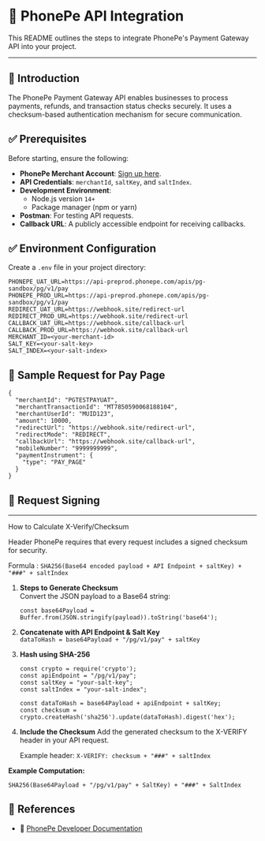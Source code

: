 # 📌 PhonePe API Integration

This README outlines the steps to integrate PhonePe's Payment Gateway API into your project.

---

## 🔹 Introduction

The PhonePe Payment Gateway API enables businesses to process payments, refunds, and transaction status checks securely. It uses a checksum-based authentication mechanism for secure communication.

## ✅ Prerequisites

Before starting, ensure the following:

- **PhonePe Merchant Account**: [Sign up here](https://developer.phonepe.com/).
- **API Credentials**: `merchantId`, `saltKey`, and `saltIndex`.
- **Development Environment**:
  - Node.js version `14+`
  - Package manager (npm or yarn)
- **Postman**: For testing API requests.
- **Callback URL**: A publicly accessible endpoint for receiving callbacks.

## ✅ Environment Configuration

Create a `.env` file in your project directory:

```env
PHONEPE_UAT_URL=https://api-preprod.phonepe.com/apis/pg-sandbox/pg/v1/pay
PHONEPE_PROD_URL=https://api-preprod.phonepe.com/apis/pg-sandbox/pg/v1/pay
REDIRECT_UAT_URL=https://webhook.site/redirect-url
REDIRECT_PROD_URL=https://webhook.site/redirect-url
CALLBACK_UAT_URL=https://webhook.site/callback-url
CALLBACK_PROD_URL=https://webhook.site/callback-url
MERCHANT_ID=<your-merchant-id>
SALT_KEY=<your-salt-key>
SALT_INDEX=<your-salt-index>
```

## 🔗 Sample Request for Pay Page

```
{
  "merchantId": "PGTESTPAYUAT",
  "merchantTransactionId": "MT7850590068188104",
  "merchantUserId": "MUID123",
  "amount": 10000,
  "redirectUrl": "https://webhook.site/redirect-url",
  "redirectMode": "REDIRECT",
  "callbackUrl": "https://webhook.site/callback-url",
  "mobileNumber": "9999999999",
  "paymentInstrument": {
    "type": "PAY_PAGE"
  }
}
```

## 🔹 Request Signing

---

How to Calculate X-Verify/Checksum

Header PhonePe requires that every request includes a signed checksum for security.

Formula : `SHA256(Base64 encoded payload + API Endpoint + saltKey) + "###" + saltIndex`

1. **Steps to Generate Checksum**  
   Convert the JSON payload to a Base64 string:
   ```
   const base64Payload = Buffer.from(JSON.stringify(payload)).toString('base64');
   ```
2. **Concatenate with API Endpoint & Salt Key**  
   `dataToHash = base64Payload + "/pg/v1/pay" + saltKey`

3. **Hash using SHA-256**

   ```
   const crypto = require('crypto');
   const apiEndpoint = "/pg/v1/pay";
   const saltKey = "your-salt-key";
   const saltIndex = "your-salt-index";

   const dataToHash = base64Payload + apiEndpoint + saltKey;
   const checksum = crypto.createHash('sha256').update(dataToHash).digest('hex');
   ```

4. **Include the Checksum**
   Add the generated checksum to the X-VERIFY header in your API request.

   Example header:
   `X-VERIFY: checksum + "###" + saltIndex`

**Example Computation:**

```arduino
SHA256(Base64Payload + "/pg/v1/pay" + SaltKey) + "###" + SaltIndex
```

## 🔹 References

- 📄 [PhonePe Developer Documentation](https://developer.phonepe.com/)
